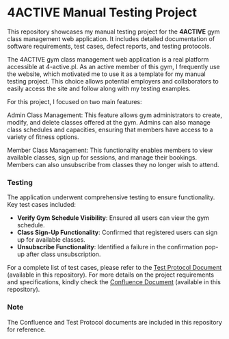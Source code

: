 # 4ACTIVE Manual Testing Project

This repository showcases my manual testing project for the **4ACTIVE** gym class management web application. It includes detailed documentation of software requirements, test cases, defect reports, and testing protocols.

The 4ACTIVE gym class management web application is a real platform accessible at 4-active.pl. As an active member of this gym, I frequently use the website, which motivated me to use it as a template for my manual testing project. This choice allows potential employers and collaborators to easily access the site and follow along with my testing examples.

For this project, I focused on two main features:

Admin Class Management: This feature allows gym administrators to create, modify, and delete classes offered at the gym. Admins can also manage class schedules and capacities, ensuring that members have access to a variety of fitness options.

Member Class Management: This functionality enables members to view available classes, sign up for sessions, and manage their bookings. Members can also unsubscribe from classes they no longer wish to attend.

### Testing

The application underwent comprehensive testing to ensure functionality. Key test cases included:
- **Verify Gym Schedule Visibility**: Ensured all users can view the gym schedule.
- **Class Sign-Up Functionality**: Confirmed that registered users can sign up for available classes.
- **Unsubscribe Functionality**: Identified a failure in the confirmation pop-up after class unsubscription.

For a complete list of test cases, please refer to the [Test Protocol Document](link-to-test-protocol) (available in this repository). For more details on the project requirements and specifications, kindly check the [Confluence Document](link-to-confluence) (available in this repository).

### Note
The Confluence and Test Protocol documents are included in this repository for reference.
